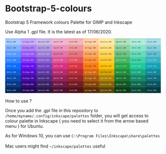# Bootstrap-5-colours
Bootstrap 5 Framework colours Palette for GIMP and Inkscape

Use Alpha 1 .gpl file. It is the latest as of 17/06/2020.

![bootstrap-5.3.2 colours](https://github.com/sk-rama/howto/blob/main/inkscape/palettes/bootstrap-5.3.2/bootstrap-5.3.2-colours.png)

How to use ?

Once you add the .gpl file in this repository to `/home/myname/.config/inkscape/palettes` folder, you will get access to colour palette in Inkscape ( you need to select it from the arrow based menu ) for Ubuntu.

As for Windows 10, you can use `C:\Program Files\Inkscape\share\palettes`<br>
<br>
Mac users might find  `~/inkscape/palettes` useful
<br>
